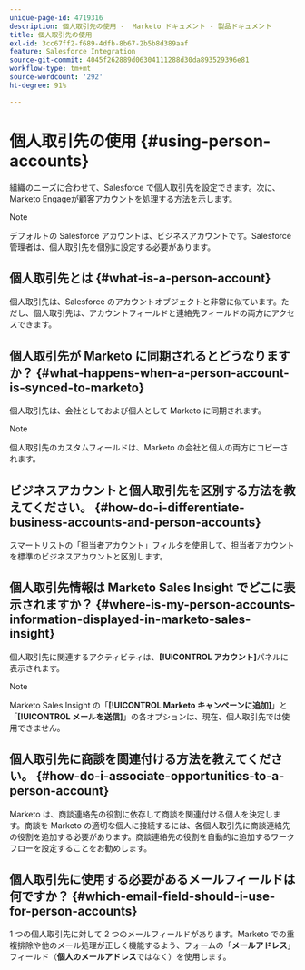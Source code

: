 ```yaml
---
unique-page-id: 4719316
description: 個人取引先の使用 -  Marketo ドキュメント - 製品ドキュメント
title: 個人取引先の使用
exl-id: 3cc67ff2-f689-4dfb-8b67-2b5b8d389aaf
feature: Salesforce Integration
source-git-commit: 4045f262889d06304111288d30da893529396e81
workflow-type: tm+mt
source-wordcount: '292'
ht-degree: 91%

---
```


# 個人取引先の使用 {#using-person-accounts}

組織のニーズに合わせて、Salesforce で個人取引先を設定できます。次に、Marketo Engageが顧客アカウントを処理する方法を示します。

>[!NOTE]
>
>デフォルトの Salesforce アカウントは、ビジネスアカウントです。Salesforce 管理者は、個人取引先を個別に設定する必要があります。

## 個人取引先とは {#what-is-a-person-account}

個人取引先は、Salesforce のアカウントオブジェクトと非常に似ています。ただし、個人取引先は、アカウントフィールドと連絡先フィールドの両方にアクセスできます。

## 個人取引先が Marketo に同期されるとどうなりますか？ {#what-happens-when-a-person-account-is-synced-to-marketo}

個人取引先は、会社としておよび個人として Marketo に同期されます。

>[!NOTE]
>
>個人取引先のカスタムフィールドは、Marketo の会社と個人の両方にコピーされます。

## ビジネスアカウントと個人取引先を区別する方法を教えてください。 {#how-do-i-differentiate-business-accounts-and-person-accounts}

スマートリストの「担当者アカウント」フィルタを使用して、担当者アカウントを標準のビジネスアカウントと区別します。

## 個人取引先情報は Marketo Sales Insight でどこに表示されますか？ {#where-is-my-person-accounts-information-displayed-in-marketo-sales-insight}

個人取引先に関連するアクティビティは、**[!UICONTROL アカウント]**&#x200B;パネルに表示されます。

>[!NOTE]
>
>Marketo Sales Insight の「**[!UICONTROL Marketo キャンペーンに追加]**」と「**[!UICONTROL メールを送信]**」の各オプションは、現在、個人取引先では使用できません。

## 個人取引先に商談を関連付ける方法を教えてください。 {#how-do-i-associate-opportunities-to-a-person-account}

Marketo は、商談連絡先の役割に依存して商談を関連付ける個人を決定します。商談を Marketo の適切な個人に接続するには、各個人取引先に商談連絡先の役割を追加する必要があります。商談連絡先の役割を自動的に追加するワークフローを設定することをお勧めします。

## 個人取引先に使用する必要があるメールフィールドは何ですか？ {#which-email-field-should-i-use-for-person-accounts}

1 つの個人取引先に対して 2 つのメールフィールドがあります。Marketo での重複排除や他のメール処理が正しく機能するよう、フォームの「**メールアドレス**」フィールド（**個人のメールアドレス**&#x200B;ではなく）を使用します。
